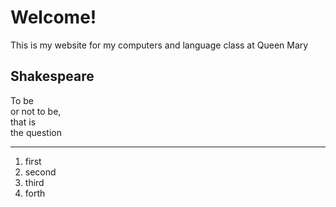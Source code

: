 <h1>Welcome!</h1>
<p>This is my website for my computers and language class at Queen Mary</p>

<h2>Shakespeare</h2>
<p>
  To be<br>
or not to be,<br>
that is<br>
the question<br>
</p>
<hr>
<ol>
  <li>first</li>
  <li>second</li>
  <li>third</li>
  <li>forth</li>
 </ol>
